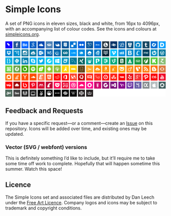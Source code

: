 # Simple Icons

A set of PNG icons in eleven sizes, black and white, from 16px to 4096px, with an accompanying list of colour codes. See the icons and colours at [simpleicons.org](http://simpleicons.org).

![Simple Icons Preview](preview.png)

## Feedback and Requests

If you have a specific request—or a comment—create an <a href="https://github.com/danleech/simple-icons/issues">Issue</a> on this repository. Icons will be added over time, and existing ones may be updated.

### Vector (SVG / webfont) versions

This is definitely something I’d like to include, but it’ll require me to take some time off work to complete. Hopefully that will happen sometime this summer. Watch this space!

## Licence

The Simple Icons set and associated files are distributed by Dan Leech under the [Free Art Licence](http://artlibre.org/licence/lal/en). Company logos and icons may be subject to trademark and copyright conditions.